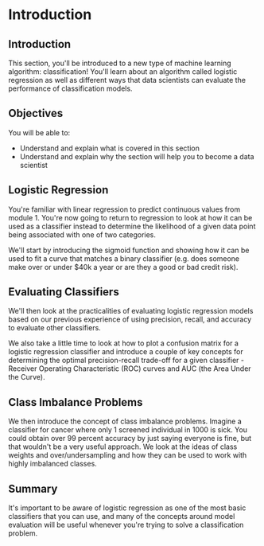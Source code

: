 
# Introduction

## Introduction
This section, you'll be introduced to a new type of machine learning algorithm: classification! You'll learn about an algorithm called logistic regression as well as different ways that data scientists can evaluate the performance of classification models.

## Objectives
You will be able to:
* Understand and explain what is covered in this section
* Understand and explain why the section will help you to become a data scientist

## Logistic Regression

You're familiar with linear regression to predict continuous values from module 1. You're now going to return to regression to look at how it can be used as a classifier instead to determine the likelihood of a given data point being associated with one of two categories.

We'll start by introducing the sigmoid function and showing how it can be used to fit a curve that matches a binary classifier (e.g. does someone make over or under $40k a year or are they a good or bad credit risk).

## Evaluating Classifiers

We'll then look at the practicalities of evaluating logistic regression models based on our previous experience of using precision, recall, and accuracy to evaluate other classifiers.

We also take a little time to look at how to plot a confusion matrix for a logistic regression classifier and introduce a couple of key concepts for determining the optimal precision-recall trade-off for a given classifier - Receiver Operating Characteristic (ROC) curves and AUC (the Area Under the Curve).

## Class Imbalance Problems

We then introduce the concept of class imbalance problems. Imagine a classifier for cancer where only 1 screened individual in 1000 is sick. You could obtain over 99 percent accuracy by just saying everyone is fine, but that wouldn't be a very useful approach. We look at the ideas of class weights and over/undersampling and how they can be used to work with highly imbalanced classes.


## Summary

It's important to be aware of logistic regression as one of the most basic classifiers that you can use, and many of the concepts around model evaluation will be useful whenever you're trying to solve a classification problem.
